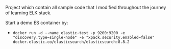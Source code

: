 Project which contain all sample code that I modified throughout the journey of learning ELK stack.


Start a demo ES container by: 
 - `docker run -d --name elastic-test -p 9200:9200 -e "discovery.type=single-node" -e "xpack.security.enabled=false" docker.elastic.co/elasticsearch/elasticsearch:8.8.2`